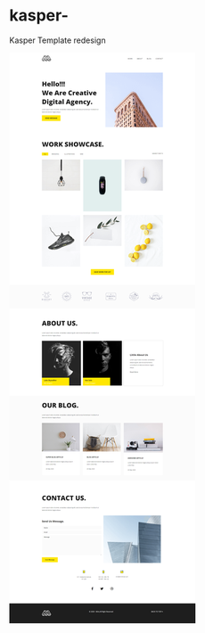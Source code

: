 # kasper-

Kasper Template redesign

![alt text](https://github.com/laithbhais/Mint---Template/blob/main/Mint-Template.png)
